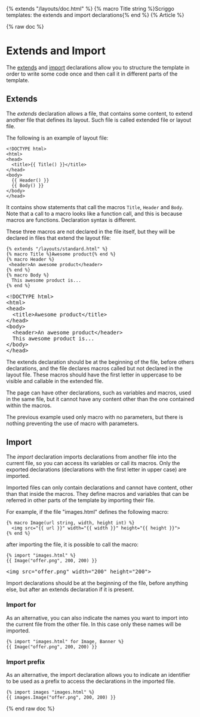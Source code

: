 {% extends "/layouts/doc.html" %}
{% macro Title string %}Scriggo templates: the extends and import declarations{% end %}
{% Article %}

{% raw doc %}

# Extends and Import

The [extends](#extends) and [import](#import) declarations allow you to structure the template in order to write some
code once and then call it in different parts of the template.

## Extends

The _extends_ declaration allows a file, that contains some content, to extend another file that defines its layout.
Such file is called extended file or layout file.

The following is an example of layout file:

```scriggo
<!DOCTYPE html>
<html>
<head>
  <title>{{ Title() }}</title>
</head>
<body>
  {{ Header() }}
  {{ Body() }}
</body>
</head>
```

It contains show statements that call the macros `Title`, `Header` and `Body`. Note that a call to a macro looks
like a function call, and this is because macros are functions. Declaration syntax is different.

These three macros are not declared in the file itself, but they will be declared in files that extend the layout file:

```scriggo
{% extends "/layouts/standard.html" %}
{% macro Title %}Awesome product{% end %}
{% macro Header %}
 <header>An awesome product</header>
{% end %}
{% macro Body %}
  This awesome product is...
{% end %}
```
<pre class="result">
&lt;!DOCTYPE html&gt;
&lt;html&gt;
&lt;head&gt;
  &lt;title&gt;Awesome product&lt;/title&gt;
&lt;/head&gt;
&lt;body&gt;
  &lt;header>An awesome product&lt;/header&gt;
  This awesome product is...
&lt;/body&gt;
&lt;/head&gt;
</pre>

The extends declaration should be at the beginning of the file, before others declarations, and the file declares macros
called but not declared in the layout file. These macros should have the first letter in uppercase to be visible and
callable in the extended file.

The page can have other declarations, such as variables and macros, used in the same file, but it cannot have any content
other than the one contained within the macros.

The previous example used only macro with no parameters, but there is nothing preventing the use of macro with
parameters.

## Import

The _import_ declaration imports declarations from another file into the current file, so you can access its variables
or call its macros. Only the exported declarations (declarations with the first letter in upper case) are imported.

Imported files can only contain declarations and cannot have content, other than that inside the macros. They define
macros and variables that can be referred in other parts of the template by importing their file.

For example, if the file "images.html" defines the following macro:

```scriggo
{% macro Image(url string, width, height int) %}
  <img src="{{ url }}" width="{{ width }}" height="{{ height }}">
{% end %}
```

after importing the file, it is possible to call the macro:

```scriggo
{% import "images.html" %}
{{ Image("offer.png", 200, 200) }}
```
<pre class="result">&lt;img src="offer.png" width="200" height="200"&gt;</pre>

Import declarations should be at the beginning of the file, before anything else, but after an extends declaration if
it is present.

### Import for

As an alternative, you can also indicate the names you want to import into the current file from the other file. In
this case only these names will be imported.

```scriggo
{% import "images.html" for Image, Banner %}
{{ Image("offer.png", 200, 200) }}
```

### Import prefix

As an alternative, the import declaration allows you to indicate an identifier to be used as a prefix to access the
declarations in the imported file.

```scriggo
{% import images "images.html" %}
{{ images.Image("offer.png", 200, 200) }}
```

{% end raw doc %}
